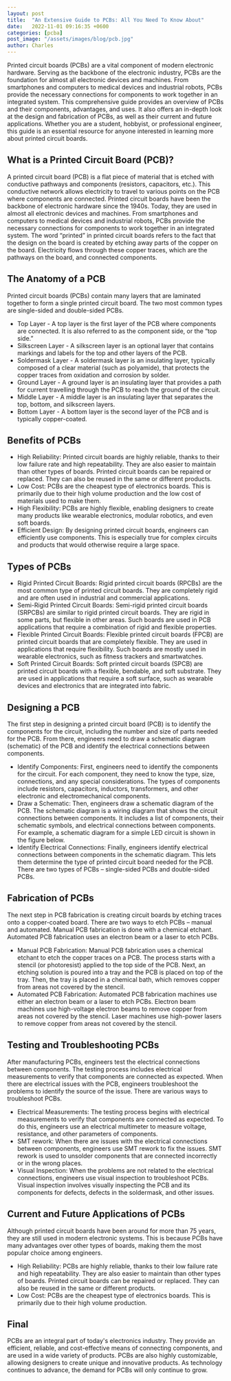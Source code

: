 ```yaml
---
layout: post
title:  "An Extensive Guide to PCBs: All You Need To Know About"
date:   2022-11-01 09:16:35 +0600
categories: [pcba]
post_image: "/assets/images/blog/pcb.jpg"
author: Charles
---
```


<!-- # An Extensive Guide to PCBs: All You Need To Know About Printed Circuit Boards -->

Printed circuit boards (PCBs) are a vital component of modern electronic hardware. Serving as the backbone of the electronic industry, PCBs are the foundation for almost all electronic devices and machines. From smartphones and computers to medical devices and industrial robots, PCBs provide the necessary connections for components to work together in an integrated system. This comprehensive guide provides an overview of PCBs and their components, advantages, and uses. It also offers an in-depth look at the design and fabrication of PCBs, as well as their current and future applications. Whether you are a student, hobbyist, or professional engineer, this guide is an essential resource for anyone interested in learning more about printed circuit boards.

## What is a Printed Circuit Board (PCB)?

A printed circuit board (PCB) is a flat piece of material that is etched with conductive pathways and components (resistors, capacitors, etc.). This conductive network allows electricity to travel to various points on the PCB where components are connected. Printed circuit boards have been the backbone of electronic hardware since the 1940s. Today, they are used in almost all electronic devices and machines. From smartphones and computers to medical devices and industrial robots, PCBs provide the necessary connections for components to work together in an integrated system. The word “printed” in printed circuit boards refers to the fact that the design on the board is created by etching away parts of the copper on the board. Electricity flows through these copper traces, which are the pathways on the board, and connected components.

## The Anatomy of a PCB

Printed circuit boards (PCBs) contain many layers that are laminated together to form a single printed circuit board. The two most common types are single-sided and double-sided PCBs. 

* Top Layer - A top layer is the first layer of the PCB where components are connected. It is also referred to as the component side, or the “top side.” 
* Silkscreen Layer - A silkscreen layer is an optional layer that contains markings and labels for the top and other layers of the PCB. 
* Soldermask Layer - A soldermask layer is an insulating layer, typically composed of a clear material (such as polyamide), that protects the copper traces from oxidation and corrosion by solder. 
* Ground Layer - A ground layer is an insulating layer that provides a path for current travelling through the PCB to reach the ground of the circuit. 
* Middle Layer - A middle layer is an insulating layer that separates the top, bottom, and silkscreen layers. 
* Bottom Layer - A bottom layer is the second layer of the PCB and is typically copper-coated.

## Benefits of PCBs

- High Reliability: Printed circuit boards are highly reliable, thanks to their low failure rate and high repeatability. They are also easier to maintain than other types of boards. Printed circuit boards can be repaired or replaced. They can also be reused in the same or different products. 
- Low Cost: PCBs are the cheapest type of electronics boards. This is primarily due to their high volume production and the low cost of materials used to make them.
- High Flexibility: PCBs are highly flexible, enabling designers to create many products like wearable electronics, modular robotics, and even soft boards. 
- Efficient Design: By designing printed circuit boards, engineers can efficiently use components. This is especially true for complex circuits and products that would otherwise require a large space.

## Types of PCBs

- Rigid Printed Circuit Boards: Rigid printed circuit boards (RPCBs) are the most common type of printed circuit boards. They are completely rigid and are often used in industrial and commercial applications.
- Semi-Rigid Printed Circuit Boards: Semi-rigid printed circuit boards (SRPCBs) are similar to rigid printed circuit boards. They are rigid in some parts, but flexible in other areas. Such boards are used in PCB applications that require a combination of rigid and flexible properties.
- Flexible Printed Circuit Boards: Flexible printed circuit boards (FPCB) are printed circuit boards that are completely flexible. They are used in applications that require flexibility. Such boards are mostly used in wearable electronics, such as fitness trackers and smartwatches.
- Soft Printed Circuit Boards: Soft printed circuit boards (SPCB) are printed circuit boards with a flexible, bendable, and soft substrate. They are used in applications that require a soft surface, such as wearable devices and electronics that are integrated into fabric.

## Designing a PCB

The first step in designing a printed circuit board (PCB) is to identify the components for the circuit, including the number and size of parts needed for the PCB. From there, engineers need to draw a schematic diagram (schematic) of the PCB and identify the electrical connections between components.

- Identify Components: First, engineers need to identify the components for the circuit. For each component, they need to know the type, size, connections, and any special considerations. The types of components include resistors, capacitors, inductors, transformers, and other electronic and electromechanical components.
- Draw a Schematic: Then, engineers draw a schematic diagram of the PCB. The schematic diagram is a wiring diagram that shows the circuit connections between components. It includes a list of components, their schematic symbols, and electrical connections between components. For example, a schematic diagram for a simple LED circuit is shown in the figure below. 
- Identify Electrical Connections: Finally, engineers identify electrical connections between components in the schematic diagram. This lets them determine the type of printed circuit board needed for the PCB. There are two types of PCBs – single-sided PCBs and double-sided PCBs.

## Fabrication of PCBs

The next step in PCB fabrication is creating circuit boards by etching traces onto a copper-coated board. There are two ways to etch PCBs – manual and automated. Manual PCB fabrication is done with a chemical etchant. Automated PCB fabrication uses an electron beam or a laser to etch PCBs. 

- Manual PCB Fabrication: Manual PCB fabrication uses a chemical etchant to etch the copper traces on a PCB. The process starts with a stencil (or photoresist) applied to the top side of the PCB. Next, an etching solution is poured into a tray and the PCB is placed on top of the tray. Then, the tray is placed in a chemical bath, which removes copper from areas not covered by the stencil. 
- Automated PCB Fabrication: Automated PCB fabrication machines use either an electron beam or a laser to etch PCBs. Electron beam machines use high-voltage electron beams to remove copper from areas not covered by the stencil. Laser machines use high-power lasers to remove copper from areas not covered by the stencil.

## Testing and Troubleshooting PCBs

After manufacturing PCBs, engineers test the electrical connections between components. The testing process includes electrical measurements to verify that components are connected as expected. When there are electrical issues with the PCB, engineers troubleshoot the problems to identify the source of the issue. There are various ways to troubleshoot PCBs.

- Electrical Measurements: The testing process begins with electrical measurements to verify that components are connected as expected. To do this, engineers use an electrical multimeter to measure voltage, resistance, and other parameters of components.
- SMT rework: When there are issues with the electrical connections between components, engineers use SMT rework to fix the issues. SMT rework is used to unsolder components that are connected incorrectly or in the wrong places.
- Visual Inspection: When the problems are not related to the electrical connections, engineers use visual inspection to troubleshoot PCBs. Visual inspection involves visually inspecting the PCB and its components for defects, defects in the soldermask, and other issues.

## Current and Future Applications of PCBs

Although printed circuit boards have been around for more than 75 years, they are still used in modern electronic systems. This is because PCBs have many advantages over other types of boards, making them the most popular choice among engineers.

- High Reliability: PCBs are highly reliable, thanks to their low failure rate and high repeatability. They are also easier to maintain than other types of boards. Printed circuit boards can be repaired or replaced. They can also be reused in the same or different products.
- Low Cost: PCBs are the cheapest type of electronics boards. This is primarily due to their high volume production.

## Final

PCBs are an integral part of today's electronics industry. They provide an efficient, reliable, and cost-effective means of connecting components, and are used in a wide variety of products. PCBs are also highly customizable, allowing designers to create unique and innovative products. As technology continues to advance, the demand for PCBs will only continue to grow.
